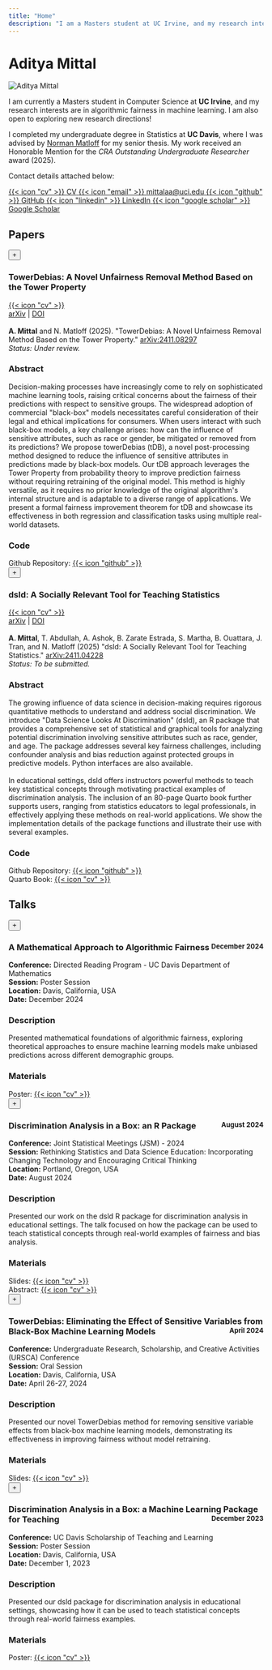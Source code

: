 ```yaml
---
title: "Home"
description: "I am a Masters student at UC Irvine, and my research interests are in machine learning fairness."
---
```


# Aditya Mittal

<img class="avatar" src="/a2.png" alt="Aditya Mittal">

I am currently a Masters student in Computer Science at **UC Irvine**, and my research interests are in algorithmic fairness in machine learning. I am also open to exploring new research directions!

I completed my undergraduate degree in Statistics at **UC Davis**, where I was advised by 
[Norman Matloff](https://faculty.engineering.ucdavis.edu/matloff/) for my senior thesis. My work received an 
Honorable Mention for the *CRA Outstanding Undergraduate Researcher* award (2025).

Contact details attached below:

<!--  -->
<!-- Social icons -->
<div class="social-icons">
    <a href="/Mittal_Aditya_Resume.pdf" class="social-icon" title="CV">
        {{< icon "cv" >}}
        <span class="email-tooltip">CV</span>
    </a>
    <a href="mailto:mittalaal@uci.edu" class="social-icon" title="Email" id="email-icon">
        {{< icon "email" >}}
        <span class="email-tooltip">mittalaa@uci.edu</span>
    </a>
    <a href="https://github.com/adityamittal03" class="social-icon" title="GitHub">
        {{< icon "github" >}}
        <span class="email-tooltip">GitHub</span>
    </a>
    <a href="https://www.linkedin.com/in/aditya-mittal-ucdavis/" class="social-icon" title="LinkedIn">
        {{< icon "linkedin" >}}
        <span class="email-tooltip">LinkedIn</span>
    </a>
    <a href="#" class="social-icon" title="Google Scholar">
        {{< icon "google scholar" >}}
        <span class="email-tooltip">Google Scholar</span>
    </a>
</div>

<!-- <div style="display: flex; justify-content: space-between; align-items: center; margin-bottom: 2rem;">
    <h2>Papers & Talks</h2>
    <div style="width: 1px; height: 24px; background-color: var(--border-color);"></div>
</div> -->

##  Papers
<!--     2021-2025     -->
<!-- undergrad papers  -->
<div class="paper-item">
    <div class="paper-title">
        <button class="paper-toggle" data-paper="1">+</button>
        <h3 class="paper-title-text">TowerDebias: A Novel Unfairness Removal Method Based on the Tower Property</h3>  <a href="https://arxiv.org/abs/2411.08297" class="social-icon" title="TowerDebias paper">
        {{< icon "cv" >}}
    </a> 
    </div>
    <div class="paper-content" id="paper-content-1">
        <a href="https://arxiv.org/abs/2411.08297">arXiv</a> | <a href="https://doi.org/10.48550/arXiv.2411.08297">DOI</a>
        <br><br>
        <strong>A. Mittal</strong> and N. Matloff (2025). "TowerDebias: A Novel Unfairness Removal Method Based on the Tower Property." <a href="https://doi.org/10.48550/arXiv.2411.08297">arXiv:2411.08297</a>
        <br> 
    <em>Status: Under review.</em>
    <!--  -->
    <h3> Abstract </h3>
    Decision-making processes have increasingly come to rely on sophisticated machine learning tools, raising critical concerns about the fairness of their predictions with respect to sensitive groups. The widespread adoption of commercial "black-box" models necessitates careful consideration of their legal and ethical implications for consumers. When users interact with such black-box models, a key challenge arises: how can the influence of sensitive attributes, such as race or gender, be mitigated or removed from its predictions? We propose towerDebias (tDB), a novel post-processing method designed to reduce the influence of sensitive attributes in predictions made by black-box models. Our tDB approach leverages the Tower Property from probability theory to improve prediction fairness without requiring retraining of the original model. This method is highly versatile, as it requires no prior knowledge of the original algorithm's internal structure and is adaptable to a diverse range of applications. We present a formal fairness improvement theorem for tDB and showcase its effectiveness in both regression and classification tasks using multiple real-world datasets.
    <!--  -->
    <h3> Code </h3>
    Github Repository: <a href="https://github.com/matloff/towerDebias" class="social-icon" title="GitHub Repository" target="_blank">
        {{< icon "github" >}}
    </a>
    </div>
</div> 

<!--  -->
<div class="paper-item">
    <div class="paper-title">
        <button class="paper-toggle" data-paper="2">+</button>
        <h3 class="paper-title-text">dsld: A Socially Relevant Tool for Teaching Statistics</h3> <a href="https://arxiv.org/abs/2411.04228" class="social-icon" title="DSLD">
        {{< icon "cv" >}}
    </a>
    </div>
    <div class="paper-content" id="paper-content-2">
        <a href="https://arxiv.org/abs/2411.04228">arXiv</a> | <a href="https://doi.org/10.48550/arXiv.2411.04228">DOI</a>
        <br><br>
        <strong>A. Mittal</strong>, T. Abdullah, A. Ashok, B. Zarate Estrada, S. Martha, B. Ouattara, J. Tran, and N. Matloff (2025) "dsld: A Socially Relevant Tool for Teaching Statistics." <a href="https://doi.org/10.48550/arXiv.2411.04228">arXiv:2411.04228</a>
        <br> 
        <em>Status: To be submitted.</em>
        <!--  -->
        <h3> Abstract </h3>
        The growing influence of data science in decision-making requires rigorous quantitative methods to understand and address social discrimination. We introduce "Data Science Looks At Discrimination" (dsld), an R package that provides a comprehensive set of statistical and graphical tools for analyzing potential discrimination involving sensitive attributes such as race, gender, and age. The package addresses several key fairness challenges, including confounder analysis and bias reduction against protected groups in predictive models. Python interfaces are also available.
        <br><br>
        In educational settings, dsld offers instructors powerful methods to teach key statistical concepts through motivating practical examples of discrimination analysis. The inclusion of an 80-page Quarto book further supports users, ranging from statistics educators to legal professionals, in effectively applying these methods on real-world applications. We show the implementation details of the package functions and illustrate their use with several examples.
        <!--  -->
        <h3> Code </h3>
        Github Repository: <a href="https://github.com/matloff/dsld" class="social-icon" title="GitHub Repository" target="_blank">
            {{< icon "github" >}}
        </a>
        <br>
        Quarto Book: <a href="#" class="social-icon" title="Quarto Book" target="https://htmlpreview.github.io/?https://github.com/matloff/dsldBook/blob/main/_book/index.html">
            {{< icon "cv" >}}
        </a>
    </div>
</div> 


##  Talks
<!--     2021-2025     -->
<!-- undergraduate talks  -->
<!--  -->
<div class="paper-item">
    <div class="paper-title">
        <button class="paper-toggle" data-paper="talk-2">+</button>
        <h3 class="paper-title-text">A Mathematical Approach to Algorithmic Fairness <span style="float: right; font-size: 0.8em; color: var(--accent-color);">December 2024</span></h3>
    </div>
    <div class="paper-content" id="paper-content-talk-2">
        <strong>Conference:</strong> Directed Reading Program - UC Davis Department of Mathematics
        <br>
        <strong>Session:</strong> Poster Session
        <br>
        <strong>Location:</strong> Davis, California, USA
        <br>
        <strong>Date:</strong> December 2024
        <br>
        <h3> Description </h3>
        Presented mathematical foundations of algorithmic fairness, exploring theoretical approaches to ensure machine learning models make unbiased predictions across different demographic groups.
        <br>
        <h3> Materials </h3>
        Poster: <a href="/machine_learning_fairness_poster.pdf" class="social-icon" title="Poster" target="_blank">
            {{< icon "cv" >}}
        </a>
    </div>
</div>

<div class="paper-item">
    <div class="paper-title">
        <button class="paper-toggle" data-paper="talk-1">+</button>
        <h3 class="paper-title-text">Discrimination Analysis in a Box: an R Package <span style="float: right; font-size: 0.8em; color: var(--accent-color);">August 2024</span></h3> 
    </div>
    <div class="paper-content" id="paper-content-talk-1">
        <strong>Conference:</strong> Joint Statistical Meetings (JSM) - 2024
        <br>
        <strong>Session:</strong> Rethinking Statistics and Data Science Education: Incorporating Changing Technology and Encouraging Critical Thinking
        <br>
        <strong>Location:</strong> Portland, Oregon, USA
        <br>
        <strong>Date:</strong> August 2024
        <br>
        <h3> Description </h3>
        Presented our work on the dsld R package for discrimination analysis in educational settings. The talk focused on how the package can be used to teach statistical concepts through real-world examples of fairness and bias analysis.
        <br>
        <h3> Materials </h3>
        Slides: <a href="#" class="social-icon" title="Presentation Slides" target="_blank">
            {{< icon "cv" >}}
        </a>
        <br>
        Abstract: <a href="#" class="social-icon" title="Conference Abstract" target="_blank">
            {{< icon "cv" >}}
        </a>
    </div>
</div> 

<!--  -->
<div class="paper-item">
    <div class="paper-title">
        <button class="paper-toggle" data-paper="talk-3">+</button>
        <h3 class="paper-title-text">TowerDebias: Eliminating the Effect of Sensitive Variables from Black-Box Machine Learning Models <span style="float: right; font-size: 0.8em; color: var(--accent-color);">April 2024</span></h3>
    </div>
    <div class="paper-content" id="paper-content-talk-3">
        <strong>Conference:</strong> Undergraduate Research, Scholarship, and Creative Activities (URSCA) Conference
        <br>
        <strong>Session:</strong> Oral Session
        <br>
        <strong>Location:</strong> Davis, California, USA
        <br>
        <strong>Date:</strong> April 26-27, 2024
        <br>
        <h3> Description </h3>
        Presented our novel TowerDebias method for removing sensitive variable effects from black-box machine learning models, demonstrating its effectiveness in improving fairness without model retraining.
        <br>
        <h3> Materials </h3>
        Slides: <a href="#" class="social-icon" title="Presentation Slides" target="_blank">
            {{< icon "cv" >}}
        </a>
    </div>
</div>

<!--  -->
<div class="paper-item">
    <div class="paper-title">
        <button class="paper-toggle" data-paper="talk-4">+</button>
        <h3 class="paper-title-text">Discrimination Analysis in a Box: a Machine Learning Package for Teaching <span style="float: right; font-size: 0.8em; color: var(--accent-color);">December 2023</span></h3>
    </div>
    <div class="paper-content" id="paper-content-talk-4">
        <strong>Conference:</strong> UC Davis Scholarship of Teaching and Learning
        <br>
        <strong>Session:</strong> Poster Session
        <br>
        <strong>Location:</strong> Davis, California, USA
        <br>
        <strong>Date:</strong> December 1, 2023
        <br>
        <h3> Description </h3>
        Presented our dsld package for discrimination analysis in educational settings, showcasing how it can be used to teach statistical concepts through real-world fairness examples.
        <br>
        <h3> Materials </h3>
        Poster: <a href="/DSLD_Research_Poster.pdf" class="social-icon" title="Poster" target="_blank">
            {{< icon "cv" >}}
        </a>
    </div>
</div>

